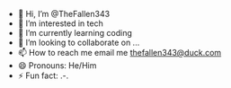 - 👋 Hi, I’m @TheFallen343
- 👀 I’m interested in tech
- 🌱 I’m currently learning coding
- 💞️ I’m looking to collaborate on ...
- 📫 How to reach me email me thefallen343@duck.com
- 😄 Pronouns: He/Him
- ⚡ Fun fact: .-.

<!---
TheFallen343/TheFallen343 is a ✨ special ✨ repository because its `README.md` (this file) appears on your GitHub profile.
You can click the Preview link to take a look at your changes.
--->
